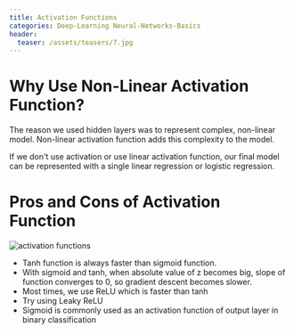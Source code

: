 ```yaml
---
title: Activation Functions
categories: Deep-Learning Neural-Networks-Basics
header:
  teaser: /assets/teasers/7.jpg
---
```


# Why Use Non-Linear Activation Function?

The reason we used hidden layers was to represent complex, non-linear model. Non-linear activation function adds this complexity to the model.

If we don't use activation or use linear activation function, our final model can be represented with a single linear regression or logistic regression.

# Pros and Cons of Activation Function

![activation functions](https://lh3.googleusercontent.com/7GQl9SapuXE5jVz0Mj3ZEwytYc82uDq4zGa7dT2f1SIyJzsQPImHhKuk7nefBtp8PV6e-vt5MZvv-gObp2Loi3H_y8pu2YGzbnU9fP2otgJRInYjwlKGIGdnVuo26AN77HcAna7AuA=w2400)

* Tanh function is always faster than sigmoid function.
* With sigmoid and tanh, when absolute value of z becomes big, slope of function converges to 0, so gradient descent becomes slower.
* Most times, we use ReLU which is faster than tanh
* Try using Leaky ReLU
* Sigmoid is commonly used as an activation function of output layer in binary classification
